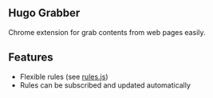 Hugo Grabber
---

Chrome extension for grab contents from web pages easily.

Features
---
* Flexible rules (see [rules.js](src/rules.js))
* Rules can be subscribed and updated automatically
